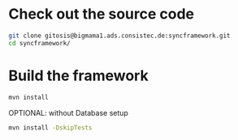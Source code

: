 Check out the source code
=========================
```bash
git clone gitosis@bigmama1.ads.consistec.de:syncframework.git
cd syncframework/
```

Build the framework
===================
```bash
mvn install
```

OPTIONAL: without Database setup
```bash
mvn install -DskipTests
```
